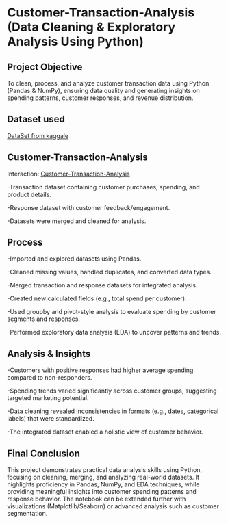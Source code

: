 # Customer-Transaction-Analysis (Data Cleaning & Exploratory Analysis Using Python)

## Project Objective
To clean, process, and analyze customer transaction data using Python (Pandas & NumPy), ensuring data quality and generating insights on spending patterns, customer responses, and revenue distribution.

## Dataset used
<a href="https://www.kaggle.com/datasets/regivm/retailtransactiondata">DataSet from kaggale</a>

## Customer-Transaction-Analysis
Interaction: <a href="https://github.com/AripalliChethan/Customer-Data-Cleaning-Analysis/blob/main/data%20cleaning%20preparation.project%20(1).ipynb">Customer-Transaction-Analysis </a>

-Transaction dataset containing customer purchases, spending, and product details.

-Response dataset with customer feedback/engagement.

-Datasets were merged and cleaned for analysis.

## Process
-Imported and explored datasets using Pandas.

-Cleaned missing values, handled duplicates, and converted data types.

-Merged transaction and response datasets for integrated analysis.

-Created new calculated fields (e.g., total spend per customer).

-Used groupby and pivot-style analysis to evaluate spending by customer segments and responses.

-Performed exploratory data analysis (EDA) to uncover patterns and trends.

## Analysis & Insights
-Customers with positive responses had higher average spending compared to non-responders.

-Spending trends varied significantly across customer groups, suggesting targeted marketing potential.

-Data cleaning revealed inconsistencies in formats (e.g., dates, categorical labels) that were standardized.

-The integrated dataset enabled a holistic view of customer behavior.

## Final Conclusion
This project demonstrates practical data analysis skills using Python, focusing on cleaning, merging, and analyzing real-world datasets.
It highlights proficiency in Pandas, NumPy, and EDA techniques, while providing meaningful insights into customer spending patterns and response behavior.
The notebook can be extended further with visualizations (Matplotlib/Seaborn) or advanced analysis such as customer segmentation.
